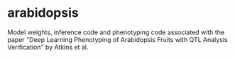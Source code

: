 # arabidopsis
Model weights, inference code and phenotyping code associated with the paper "Deep Learning Phenotyping of Arabidopsis Fruits with QTL Analysis Verification" by Atkins et al.
